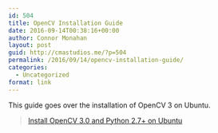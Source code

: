```yaml
---
id: 504
title: OpenCV Installation Guide
date: 2016-09-14T00:38:16+00:00
author: Connor Monahan
layout: post
guid: http://cmastudios.me/?p=504
permalink: /2016/09/14/opencv-installation-guide/
categories:
  - Uncategorized
format: link
---
```

This guide goes over the installation of OpenCV 3 on Ubuntu.

<blockquote data-secret="WW8H7fjNEa" class="wp-embedded-content">
  <p>
    <a href="http://www.pyimagesearch.com/2015/06/22/install-opencv-3-0-and-python-2-7-on-ubuntu/">Install OpenCV 3.0 and Python 2.7+ on Ubuntu</a>
  </p>
</blockquote>